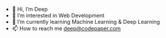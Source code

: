 - 👋 Hi, I’m Deep
- 👀 I’m interested in Web Development
- 🌱 I’m currently learning Machine Learning & Deep Learning
- 📫 How to reach me deep@codepaper.com
